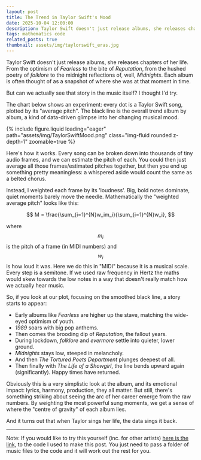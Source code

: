 ```yaml
---
layout: post
title: The Trend in Taylor Swift's Mood
date: 2025-10-04 12:00:00
description: Taylor Swift doesn't just release albums, she releases chapters of her life, but can we see that story in the music itself?
tags: mathematics code
related_posts: true
thumbnail: assets/img/taylorswift_eras.jpg
---
```


Taylor Swift doesn't just release albums, she releases chapters of her life. From the optimism of _Fearless_ to the bite of _Reputation_, from the hushed poetry of _folklore_ to the midnight reflections of, well, _Midnights_. Each album is often thought of as a snapshot of where she was at that moment in time.

But can we actually see that story in the music itself? I thought I'd try.

The chart below shows an experiment: every dot is a Taylor Swift song, plotted by its "average pitch". The black line is the overall trend album by album, a kind of data-driven glimpse into her changing musical mood.

<div class="row mt-3">
    <div class="col-sm mt-3 mt-md-0">
        {% include figure.liquid loading="eager" path="assets/img/TaylorSwiftMood.png" class="img-fluid rounded z-depth-1" zoomable=true %}
    </div>
</div>

Here's how it works. Every song can be broken down into thousands of tiny audio frames, and we can estimate the pitch of each. You could then just average all those frames/estimated pitches together, but then you end up something pretty meaningless: a whispered aside would count the same as a belted chorus.

Instead, I weighted each frame by its 'loudness'. Big, bold notes dominate, quiet moments barely move the needle. Mathematically the "weighted average pitch" looks like this:

$$
M = \frac{\sum_{i=1}^{N}w_im_i}{\sum_{i=1}^{N}w_i},
$$

where $$m_i$$ is the pitch of a frame (in MIDI numbers) and $$w_i$$ is how loud it was. Here we do this in "MIDI" because it is a musical scale. Every step is a semitone. If we used raw frequency in Hertz the maths would skew towards the low notes in a way that doesn't really match how we actually hear music.

So, if you look at our plot, focusing on the smoothed black line, a story starts to appear:

- Early albums like _Fearless_ are higher up the stave, matching the wide-eyed optimism of youth.
- _1989_ soars with big pop anthems.
- Then comes the brooding dip of _Reputation_, the fallout years.
- During lockdown, _folklore_ and _evermore_ settle into quieter, lower ground.
- _Midnights_ stays low, steeped in melancholy.
- And then _The Tortured Poets Department_ plunges deepest of all.
- Then finally with _The Life of a Showgirl_, the line bends upward again (significantly). Happy times have returned.

Obviously this is a very simplistic look at the album, and its emotional impact: lyrics, harmony, production, they all matter. But still, there's something striking about seeing the arc of her career emerge from the raw numbers. By weighting the most powerful sung moments, we get a sense of where the "centre of gravity" of each album lies.

And it turns out that when Taylor sings her life, the data sings it back.

---

Note: If you would like to try this yourself (inc. for other artists) [here is the link](/assets/code/taylor_swift.py), to the code I used to make this post. You just need to pass a folder of music files to the code and it will work out the rest for you.
